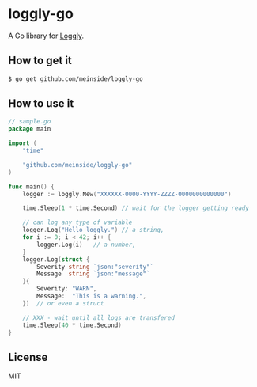 # loggly-go

A Go library for [Loggly](https://www.loggly.com/).

## How to get it

```bash
$ go get github.com/meinside/loggly-go
```

## How to use it

```go
// sample.go
package main

import (
	"time"

	"github.com/meinside/loggly-go"
)

func main() {
	logger := loggly.New("XXXXXX-0000-YYYY-ZZZZ-0000000000000")

	time.Sleep(1 * time.Second)	// wait for the logger getting ready

	// can log any type of variable
	logger.Log("Hello loggly.")	// a string,
	for i := 0; i < 42; i++ {
		logger.Log(i)	// a number,
	}
	logger.Log(struct {
		Severity string `json:"severity"`
		Message  string `json:"message"`
	}{
		Severity: "WARN",
		Message:  "This is a warning.",
	})	// or even a struct

	// XXX - wait until all logs are transfered
	time.Sleep(40 * time.Second)
}
```

## License

MIT

